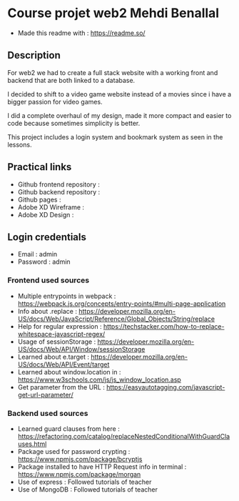 
# Course projet web2 Mehdi Benallal

- Made this readme with : https://readme.so/


## Description

For web2 we had to create a full stack website with a working front and backend that are both linked to a database.

I decided to shift to a video game website instead of a movies since i have a bigger passion for video games.

I did a complete overhaul of my design, made it more compact and easier to code because sometimes simplicity is better.

This project includes a login system and bookmark system as seen in the lessons. 

## Practical links

- Github frontend repository :
- Github backend repository : 
- Github pages :  
- Adobe XD Wireframe : 
- Adobe XD Design : 
## Login credentials

- Email : admin
- Password : admin


### Frontend used sources

- Multiple entrypoints in webpack : https://webpack.js.org/concepts/entry-points/#multi-page-application
- Info about .replace : https://developer.mozilla.org/en-US/docs/Web/JavaScript/Reference/Global_Objects/String/replace
- Help for regular expression : https://techstacker.com/how-to-replace-whitespace-javascript-regex/
- Usage of sessionStorage : https://developer.mozilla.org/en-US/docs/Web/API/Window/sessionStorage
- Learned about e.target : https://developer.mozilla.org/en-US/docs/Web/API/Event/target
- Learned about window.location in : https://www.w3schools.com/js/js_window_location.asp
- Get parameter from the URL : https://easyautotagging.com/javascript-get-url-parameter/



### Backend used sources

- Learned guard clauses from here : https://refactoring.com/catalog/replaceNestedConditionalWithGuardClauses.html
- Package used for password crypting : https://www.npmjs.com/package/bcryptjs
- Package installed to have HTTP Request info in terminal : https://www.npmjs.com/package/morgan
- Use of express : Followed tutorials of teacher
- Use of MongoDB : Followed tutorials of teacher 
